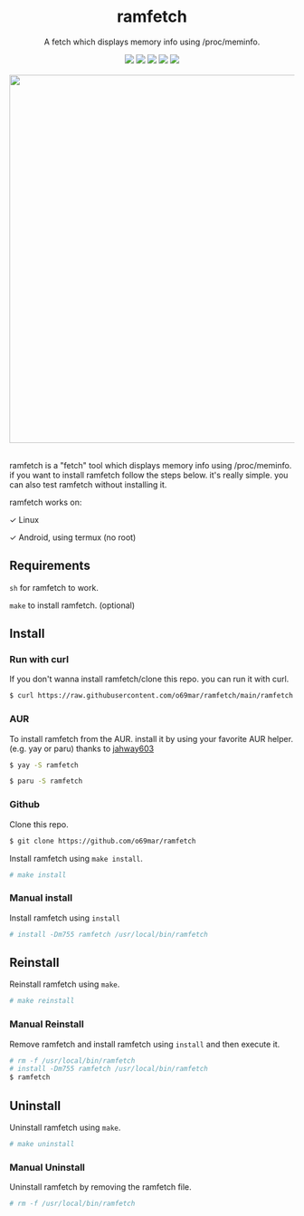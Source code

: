 <div align="center">
  <div>
    <h1>ramfetch</h1>
    <p>A fetch which displays memory info using /proc/meminfo.</p>
    <img src="https://img.shields.io/github/license/gentoo-btw/ramfetch?style=flat-square&logo=license">
    <img src="https://shields.io/badge/made-with%20%20sh-green?style=flat-square&color=d5c4a1&labelColor=1d2021">
    <img src="https://img.shields.io/github/forks/gentoo-btw/ramfetch?style=flat-square">
    <img src="https://img.shields.io/github/stars/gentoo-btw/ramfetch?style=flat-square">
    <img src="https://img.shields.io/aur/version/ramfetch?color=1793d1&logo=arch-linux&style=flat-square">
  </div>
  <div>
<br>
<img width="650" src="https://user-images.githubusercontent.com/119129086/211141175-16e174d4-4912-4998-95b5-7a8b5f381c3d.png">
</div>
</div>
<br>

ramfetch is a "fetch" tool which displays memory info using /proc/meminfo. if you want to install ramfetch follow the steps below. it's really simple. you can also test ramfetch without installing it.

ramfetch works on:

&check; Linux

&check; Android, using termux (no root)


## Requirements

`sh` for ramfetch to work.

`make` to install ramfetch. (optional)


## Install

### Run with curl
If you don't wanna install ramfetch/clone this repo. you can run it with curl.
```bash
$ curl https://raw.githubusercontent.com/o69mar/ramfetch/main/ramfetch | sh
```

### AUR
To install ramfetch from the AUR. install it by using your favorite AUR helper. (e.g. yay or paru) thanks to [jahway603](https://github.com/jahway603)
```bash
$ yay -S ramfetch
```
```bash
$ paru -S ramfetch
```

### Github
Clone this repo.
```bash
$ git clone https://github.com/o69mar/ramfetch
```
Install ramfetch using `make install`.
```bash
# make install
```

### Manual install
Install ramfetch using `install`
```bash
# install -Dm755 ramfetch /usr/local/bin/ramfetch
```
## Reinstall
Reinstall ramfetch using `make`.
```bash
# make reinstall
```

### Manual Reinstall
Remove ramfetch and install ramfetch using `install` and then execute it.
```bash
# rm -f /usr/local/bin/ramfetch
# install -Dm755 ramfetch /usr/local/bin/ramfetch
$ ramfetch
```

## Uninstall
Uninstall ramfetch using `make`.
```bash
# make uninstall
```
### Manual Uninstall
Uninstall ramfetch by removing the ramfetch file.
```bash
# rm -f /usr/local/bin/ramfetch
```
